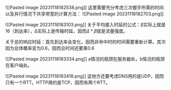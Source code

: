 ![[Pasted image 20231118182538.png]]
这里需要充分考虑三次握手所需的时间以及并行情况下共享带宽的计算方法：
![[Pasted image 20231118182703.png]]

![[Pasted image 20231118183103.png]]
关于平均接入时延的公式：β实际上就是16（到达率），Δ实际上是传输时延，因而$Δ*β$就是流量强度。

关于总的响应时延：首先到达率会变化，因而非命中时的时间需要重新计算。其次因为总体概率变为0.6，因而总时间还要乘0.6

![[Pasted image 20231118183334.png]]
a情况的瓶颈在服务器处，b情况的瓶颈在客户端处。

![[Pasted image 20231118183418.png]]
这地方还要考虑DNS用的是UDP，因而只有一个RTT。HTTP用的是TCP，因而有两个RTT。

